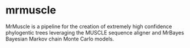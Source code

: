 mrmuscle
========

MrMuscle is a pipeline for the creation of extremely high confidence phylogentic trees leveraging the MUSCLE sequence aligner and MrBayes Bayesian Markov chain Monte Carlo models.
